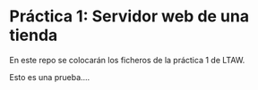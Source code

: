 # Práctica 1: Servidor web de una tienda

En este repo se colocarán los ficheros de la práctica 1 de LTAW.

Esto es una prueba....
